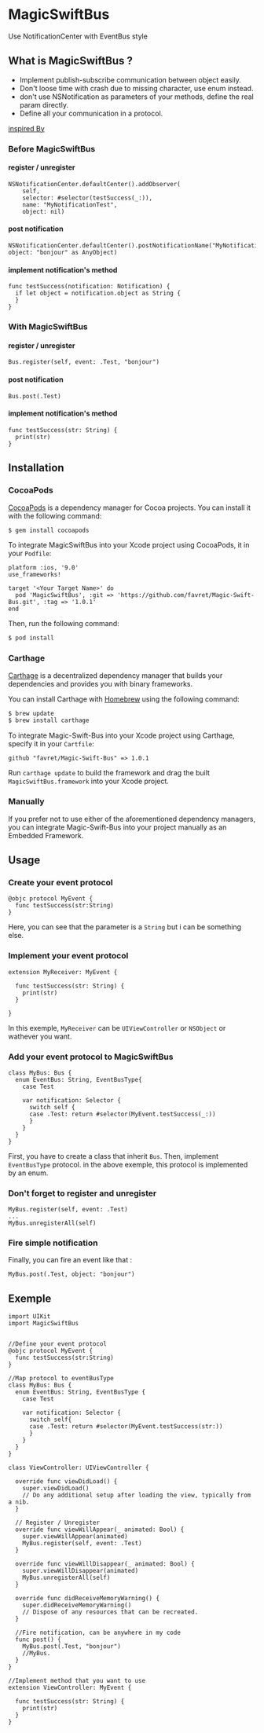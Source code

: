 # MagicSwiftBus
Use NotificationCenter with EventBus style

## What is MagicSwiftBus ?
- Implement publish-subscribe communication between object easily.
- Don't loose time with crash due to missing character, use enum instead.
- don't use NSNotification as parameters of your methods, define the real param directly.
- Define all your communication in a protocol.

[inspired By](https://medium.com/swift-programming/swift-nsnotificationcenter-protocol-c527e67d93a1#.5zinv4kr6)

### Before MagicSwiftBus

#### register / unregister

```
NSNotificationCenter.defaultCenter().addObserver(
    self,
    selector: #selector(testSuccess(_:)),
    name: "MyNotificationTest",
    object: nil)
```

#### post notification

```
NSNotificationCenter.defaultCenter().postNotificationName("MyNotificationTest", object: "bonjour" as AnyObject)
```

#### implement notification's method

```
func testSuccess(notification: Notification) {
  if let object = notification.object as String {
  }
}
```

### With MagicSwiftBus

#### register / unregister

```
Bus.register(self, event: .Test, "bonjour")
```

#### post notification

```
Bus.post(.Test)
```

#### implement notification's method

```
func testSuccess(str: String) {
  print(str)
}
```

## Installation

### CocoaPods

[CocoaPods](http://cocoapods.org) is a dependency manager for Cocoa projects. You can install it with the following command:

```bash
$ gem install cocoapods
```

To integrate MagicSwiftBus into your Xcode project using CocoaPods, it in your `Podfile`:

```
platform :ios, '9.0'
use_frameworks!

target '<Your Target Name>' do
  pod 'MagicSwiftBus', :git => 'https://github.com/favret/Magic-Swift-Bus.git', :tag => '1.0.1'
end
```

Then, run the following command:

```bash
$ pod install
```

### Carthage

[Carthage](https://github.com/Carthage/Carthage) is a decentralized dependency manager that builds your dependencies and provides you with binary frameworks.

You can install Carthage with [Homebrew](http://brew.sh/) using the following command:

```bash
$ brew update
$ brew install carthage
```

To integrate Magic-Swift-Bus into your Xcode project using Carthage, specify it in your `Cartfile`:

```ogdl
github "favret/Magic-Swift-Bus" => 1.0.1
```

Run `carthage update` to build the framework and drag the built `MagicSwiftBus.framework` into your Xcode project.

### Manually

If you prefer not to use either of the aforementioned dependency managers, you can integrate Magic-Swift-Bus into your project manually as an Embedded Framework.

## Usage

### Create your event protocol

```
@objc protocol MyEvent {
  func testSuccess(str:String)
}
```

Here, you can see that the parameter is a `String` but i can be something else.

### Implement your event protocol

```
extension MyReceiver: MyEvent {

  func testSuccess(str: String) {
    print(str)
  }

}
```

In this exemple, `MyReceiver` can be `UIViewController` or `NSObject` or wathever you want.

### Add your event protocol to MagicSwiftBus

```
class MyBus: Bus {
  enum EventBus: String, EventBusType{
    case Test

    var notification: Selector {
      switch self {
      case .Test: return #selector(MyEvent.testSuccess(_:))
      }
    }
  }
}
```
First, you have to create a class that inherit `Bus`.
Then, implement `EventBusType` protocol. in the above exemple, this protocol is implemented by an enum.

### Don't forget to register and unregister

```
MyBus.register(self, event: .Test)
...
MyBus.unregisterAll(self)
```

### Fire simple notification

Finally, you can fire an event like that :
```
MyBus.post(.Test, object: "bonjour")
```

## Exemple

```
import UIKit
import MagicSwiftBus


//Define your event protocol
@objc protocol MyEvent {
  func testSuccess(str:String)
}

//Map protocol to eventBusType
class MyBus: Bus {
  enum EventBus: String, EventBusType {
    case Test
    
    var notification: Selector {
      switch self{
      case .Test: return #selector(MyEvent.testSuccess(str:))
      }
    }
  }
}

class ViewController: UIViewController {

  override func viewDidLoad() {
    super.viewDidLoad()
    // Do any additional setup after loading the view, typically from a nib.
  }

  // Register / Unregister
  override func viewWillAppear(_ animated: Bool) {
    super.viewWillAppear(animated)
    MyBus.register(self, event: .Test)
  }
  
  override func viewWillDisappear(_ animated: Bool) {
    super.viewWillDisappear(animated)
    MyBus.unregisterAll(self)
  }
  
  override func didReceiveMemoryWarning() {
    super.didReceiveMemoryWarning()
    // Dispose of any resources that can be recreated.
  }
  
  //Fire notification, can be anywhere in my code
  func post() {
    MyBus.post(.Test, "bonjour")
    //MyBus.
  }
}

//Implement method that you want to use
extension ViewController: MyEvent {
  
  func testSuccess(str: String) {
    print(str)
  }
}
```
